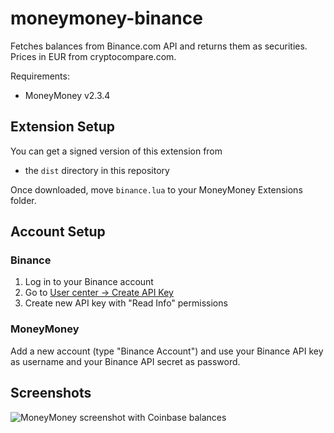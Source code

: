 # moneymoney-binance

Fetches balances from Binance.com API and returns them as securities. 
Prices in EUR from cryptocompare.com.

Requirements:
* MoneyMoney v2.3.4

## Extension Setup

You can get a signed version of this extension from

* the `dist` directory in this repository

Once downloaded, move `binance.lua` to your MoneyMoney Extensions folder.

## Account Setup

### Binance

1. Log in to your Binance account
2. Go to [User center -> Create API Key](https://www.binance.com/userCenter/createApi.html)
3. Create new API key with "Read Info" permissions

### MoneyMoney

Add a new account (type "Binance Account") and use your Binance API key as username and your Binance API secret as password.

## Screenshots

![MoneyMoney screenshot with Coinbase balances](https://s3.r4r3.me/random/moneymoney-binance.png)
